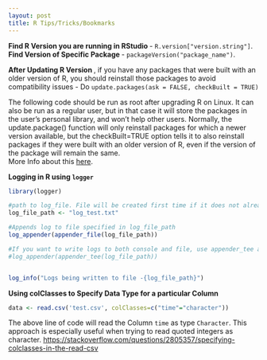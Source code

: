 ```yaml
---
layout: post
title: R Tips/Tricks/Bookmarks
---
```


<b> Find R Version you are running in RStudio </b> - `R.version["version.string"]`.  
<b> Find Version of Specific Package </b> - `packageVersion("package_name")`.  

<b> After Updating R Version </b>, if you have any packages that were built with an older version of R, you should reinstall those packages to avoid compatibility issues - Do `update.packages(ask = FALSE, checkBuilt = TRUE)`  
  
The following code should be run as root after upgrading R on Linux. It can also be run as a regular user, but in that case it will store the packages in the user’s personal library, and won’t help other users. Normally, the update.package() function will only reinstall packages for which a newer version available, but the checkBuilt=TRUE option tells it to also reinstall packages if they were built with an older version of R, even if the version of the package will remain the same.    
More Info about this <a href="https://shiny.rstudio.com/articles/upgrade-R.html"> here</a>.  
  
  

<b> Logging in R using `logger` </b>  
```R
library(logger)

#path to log_file. File will be created first time if it does not already exist. 
log_file_path <- "log_test.txt"

#Appends log to file specified in log_file_path
log_appender(appender_file(log_file_path))

#If you want to write logs to both console and file, use appender_tee as below
#log_appender(appender_tee(log_file_path))


log_info("Logs being written to file -{log_file_path}")
```  
  
  
<b> Using colClasses to Specify Data Type for a particular Column   </b>
```R
data <- read.csv('test.csv', colClasses=c("time"="character"))
```  

The above line of code will read the Column `time` as type `Character`. This approach is especially useful when trying to read quoted integers as character. https://stackoverflow.com/questions/2805357/specifying-colclasses-in-the-read-csv
